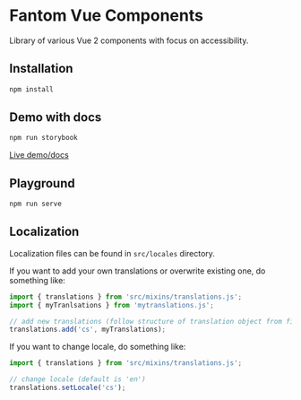 # Fantom Vue Components

Library of various Vue 2 components with focus on accessibility.

## Installation
```bash
npm install
```

## Demo with docs
```bash
npm run storybook
```

[Live demo/docs](https://fantom-foundation.github.io/Fantom-Vue-Components/)

## Playground
```bash
npm run serve
```

## Localization

Localization files can be found in `src/locales` directory.

If you want to add your own translations or overwrite existing one, do something like:
```javascript
import { translations } from 'src/mixins/translations.js';
import { myTranlsations } from 'mytranslations.js';

// add new translations (follow structure of translation object from files in the `src/locales` directory)
translations.add('cs', myTranslations);
```

If you want to change locale, do something like:
```javascript
import { translations } from 'src/mixins/translations.js';

// change locale (default is 'en')
translations.setLocale('cs');
```
